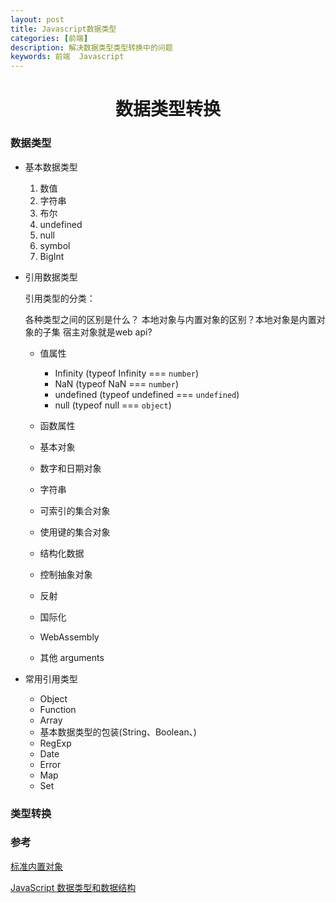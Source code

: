 ```yaml
---
layout: post
title: Javascript数据类型
categories: [前端]
description: 解决数据类型类型转换中的问题
keywords: 前端  Javascript
---
```


<h1 align="center" >数据类型转换</h1>


### 数据类型

- 基本数据类型

  1. 数值
  2. 字符串
  3. 布尔
  4. undefined
  5. null
  6. symbol
  7. BigInt

- 引用数据类型

  引用类型的分类： 

  各种类型之间的区别是什么？
  本地对象与内置对象的区别？本地对象是内置对象的子集
  宿主对象就是web api?

  - 值属性
    - Infinity (typeof Infinity === `number`)
    - NaN (typeof NaN === `number`)
    - undefined (typeof undefined === `undefined`)
    - null (typeof null === `object`)

  - 函数属性
  - 基本对象
  - 数字和日期对象
  - 字符串
  - 可索引的集合对象
  - 使用键的集合对象
  - 结构化数据
  - 控制抽象对象
  - 反射
  - 国际化
  - WebAssembly
  - 其他
    arguments  

- 常用引用类型

  - Object
  - Function
  - Array
  - 基本数据类型的包装(String、Boolean、)
  - RegExp
  - Date
  - Error
  - Map
  - Set

### 类型转换


### 参考

[标准内置对象](https://developer.mozilla.org/zh-CN/docs/Web/JavaScript/Reference/Global_Objects)

[JavaScript 数据类型和数据结构](https://developer.mozilla.org/zh-CN/docs/Web/JavaScript/Data_structures)